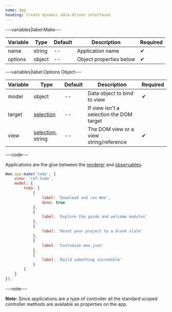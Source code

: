 ```yaml
---
name: App
heading: Create dynamic data-driven interfaces
---
```


---variables|label:Make---

| Variable | Type | Default | Description | Required |
| -- | -- | -- | -- | -- |
| name | string | -- | Application name | ✔ |
| options | object | -- | Object properties below | ✔ |

---variables|label:Options Object---

| Variable | Type | Default | Description | Required |
| -- | -- | -- | -- | -- |
| model | object | -- | Data object to bind to view | ✔ |
| target | [selection](/script#selection) | -- | If view isn't a selection the DOM target ||
| view | [selection](/script#selection), string | -- | The DOM view or a view string/reference | ✔ |

---code---

Applications are the glue between the [renderer](#render) and [observables](/script/core#observe).

```javascript
Wee.app.make('todo', {
	view: 'ref:todo',
	model: {
		todo: [
			{
				label: 'Download and run Wee',
				done: true
			},
			{
				label: 'Explore the guide and welcome modules'
			},
			{
				label: 'Reset your project to a blank slate'
			},
			{
				label: 'Customize wee.json'
			},
			{
				label: 'Build something incredible'
			}
		]
	}
});
```

---note---

**Note:** Since applications are a type of controller all the standard scoped controller methods are available as properties on the app.